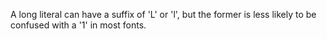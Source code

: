 A long literal can have a suffix of 'L' or 'l', but the former is less likely to
be confused with a '1' in most fonts.
